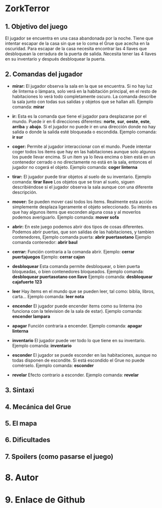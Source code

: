 # ZorkTerror

## 1. Objetivo del juego

El jugador se encuentra en una casa abandonada por la noche. Tiene que intentar escapar de la casa sin que se lo coma el Grue que acecha en la oscuridad. Para escapar de la casa necesita encontrar las 4 llaves que desbloquean la cerradura de la puerta de salida. Necesita tener las 4 llaves en su inventario y después desbloquear la puerta.

## 2. Comandas del jugador

* **mirar:**
El jugador observa la sala en la que se encuentra. Si no hay luz de linterna o lámpara, solo verá en la habitación principal, en el resto de habitaciones lo verá todo completamente oscuro.
La comanda describe la sala junto con todas sus salidas y objetos que se hallan allí.
Ejemplo comanda: **mirar**

* **ir:**
Esta es la comanda que tiene el jugador para desplazarse por el mundo. Puede ir en 6 direcciones diferentes: **norte**, **sur**, **oeste**, **este**, **arriba** y **abajo**.
Si el jugador no puede ir en una dirección donde no hay salida o donde la salida esté bloqueada o escondida.
Ejemplo comanda: **ir sur**

* **coger:**
Permite al jugador interaccionar con el mundo. Puede intentar coger todos los items que hay en las habitaciones aunque solo algunos los puede llevar encima. Si un ítem ya lo lleva encima o bien está en un contenedor cerrado o no directamente no está en la sala, entonces el jugador no cogerá el objeto.
Ejemplo comanda: **coger linterna**

* **tirar:**
El jugador puede tirar objetos al suelo de su inventario.
Ejemplo comanda: **tirar llave**
Los objetos que se tiran al suelo, siguen describiéndose si el jugador observa la sala aunque con una diferente descripción.

* **mover:**
Se pueden mover casi todos los ítems. Realmente esta acción simplemente desplaza ligeramente el objeto seleccionado. Su interés es que hay algunos items que esconden alguna cosa y al moverlos podemos averiguarlo.
Ejemplo comanda: **mover sofa**
* **abrir:**
En este juego podemos abrir dos tipos de cosas diferentes. Podemos abrir puertas, que son salidas de las habitaciones, y tambíen contenedores,
Ejemplo comanda puerta: **abrir puertasotano**
Ejemplo comanda contenedor: **abrir baul**

* **cerrar:**
Función contraria a la comanda abrir.
Ejemplo: **cerrar puertajuegos**
Ejemplo: **cerrar cajon**

* **desbloquear**
Esta comanda permite desbloquear, o bien puerta bloqueadas, o bien contenedores bloqueados.
Ejemplo comanda: **desbloquear puertasotano con llave**
Ejemplo comanda: **desbloquear cajafuerte 123**

* **leer**
Hay ítems en el mundo que se pueden leer, tal como:
biblia, libros, carta...
Ejemplo comanda: **leer nota**

* **encender**
El jugador puede encender ítems como su linterna
(no funciona con la television de la sala de estar).
Ejemplo comanda: **encender lampara**
* **apagar**
Función contraria a encender.
Ejemplo comanda: **apagar linterna**

* **inventario**
El jugador puede ver todo lo que tiene en su inventario.
Ejemplo comanda: **inventario**

* **esconder**
El jugador se puede esconder en las habitaciones, aunque no todas disponen de escondite. Si está escondido el Grue no puede comérselo.
Ejemplo comanda: **esconder**

* **revelar**
Efecto contrario a esconder.
Ejemplo comanda: **revelar**

## 3. Sintaxi

## 4. Mecánica del Grue

## 5. El mapa

## 6. Dificultades 

## 7. Spoilers (como pasarse el juego)

# 8. Autor

# 9. Enlace de Github
